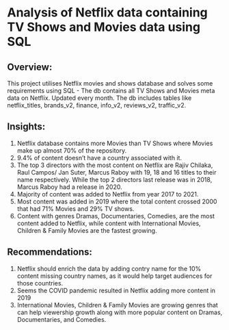 # Analysis of Netflix data containing TV Shows and Movies data using SQL

## Overview:
This project utilises Netflix movies and shows database and solves some requirements using SQL - The db contains all TV Shows and Movies meta data on Netflix. Updated every month. The db includes tables like netflix_titles, brands_v2, finance, info_v2, reviews_v2, traffic_v2.


## Insights:
1) Netflix database contains more Movies than TV Shows where Movies make up almost 70% of the repository.
2) 9.4% of content doesn’t have a country associated with it.
3) The top 3 directors with the most content on Netflix are Rajiv Chilaka, Raul Campos/ Jan Suter, Marcus Raboy with 19, 18 and 16 titles to their name respectively. While the top 2 directors last release was in 2018, Marcus Raboy had a release in 2020.
4) Majority of content was added to Netflix from year 2017 to 2021.
5) Most content was added in 2019 where the total content crossed 2000 that had 71% Movies and 29% TV shows.
6) Content with genres Dramas, Documentaries, Comedies, are the most content added to Netflix, while content with International Movies, Children & Family Movies are the fastest growing.

## Recommendations:
1) Netflix should enrich the data by adding contry name for the 10% content missing country names, as it would help target audiences for those countries.
2) Seems the COVID pandemic resulted in Netflix adding more content in 2019
3) International Movies, Children & Family Movies are growing genres that can help viewership growth along with more popular content on Dramas, Documentaries, and Comedies.
